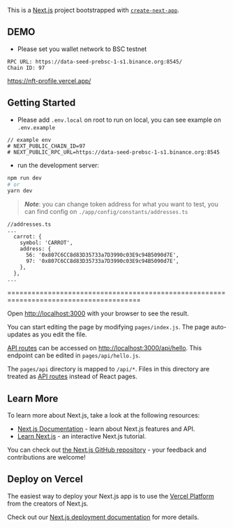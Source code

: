 This is a [Next.js](https://nextjs.org/) project bootstrapped with [`create-next-app`](https://github.com/vercel/next.js/tree/canary/packages/create-next-app).

## DEMO
* Please set you wallet network to BSC testnet
```
RPC URL: https://data-seed-prebsc-1-s1.binance.org:8545/
Chain ID: 97
```

https://nft-profile.vercel.app/

## Getting Started

* Please add `.env.local` on root to run on local, you can see example on `.env.example`
```
// example env
# NEXT_PUBLIC_CHAIN_ID=97
# NEXT_PUBLIC_RPC_URL=https://data-seed-prebsc-1-s1.binance.org:8545
```

* run the development server:

```bash
npm run dev
# or
yarn dev
```

> ***Note***: you can change token address for what you want to test, you can find config on `./app/config/constants/addresses.ts`

```
//addresses.ts
...
  carrot: {
    symbol: 'CARROT',
    address: {
      56: '0x807C6CC8d83D35733a7D3990c03E9c94B5090d7E',
      97: '0x807C6CC8d83D35733a7D3990c03E9c94B5090d7E',
    },
  },
...
```

=======================================================================================

Open [http://localhost:3000](http://localhost:3000) with your browser to see the result.

You can start editing the page by modifying `pages/index.js`. The page auto-updates as you edit the file.

[API routes](https://nextjs.org/docs/api-routes/introduction) can be accessed on [http://localhost:3000/api/hello](http://localhost:3000/api/hello). This endpoint can be edited in `pages/api/hello.js`.

The `pages/api` directory is mapped to `/api/*`. Files in this directory are treated as [API routes](https://nextjs.org/docs/api-routes/introduction) instead of React pages.

## Learn More

To learn more about Next.js, take a look at the following resources:

- [Next.js Documentation](https://nextjs.org/docs) - learn about Next.js features and API.
- [Learn Next.js](https://nextjs.org/learn) - an interactive Next.js tutorial.

You can check out [the Next.js GitHub repository](https://github.com/vercel/next.js/) - your feedback and contributions are welcome!

## Deploy on Vercel

The easiest way to deploy your Next.js app is to use the [Vercel Platform](https://vercel.com/new?utm_medium=default-template&filter=next.js&utm_source=create-next-app&utm_campaign=create-next-app-readme) from the creators of Next.js.

Check out our [Next.js deployment documentation](https://nextjs.org/docs/deployment) for more details.

